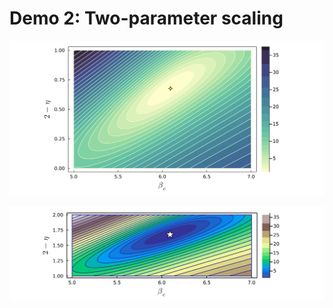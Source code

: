 # Demo 2: Two-parameter scaling

![Contour plot 1](contour_plot_1.png)

![Contour plot 2](contour_plot_2.png)